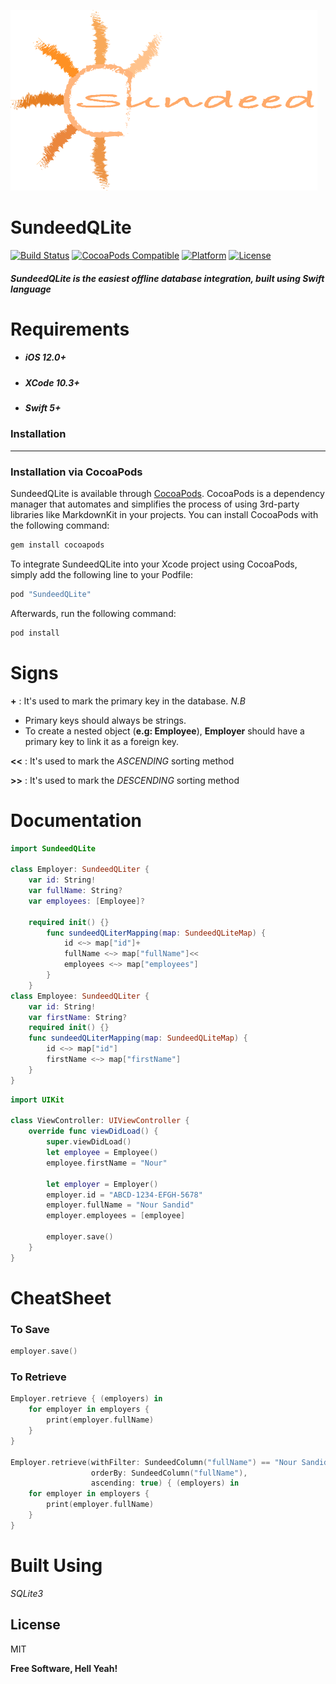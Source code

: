 ![Sundeed](https://raw.githubusercontent.com/noursandid/SundeedQLite/master/SundeedLogo.png)

# SundeedQLite
[![Build Status](https://travis-ci.org/noursandid/SundeedQLite.svg?branch=master)](https://travis-ci.org/noursandid/SundeedQLite) [![CocoaPods Compatible](https://img.shields.io/cocoapods/v/SundeedQLite.svg)](https://cocoapods.org/pods/SundeedQLite) [![Platform](https://img.shields.io/cocoapods/p/SundeedQLite.svg?style=flat)](https://noursandid.github.io/SundeedQLite) [![License](https://img.shields.io/cocoapods/l/MarkdownKit.svg?style=flat)](http://cocoapods.org/pods/SundeedQLite)

##### SundeedQLite is the easiest offline database integration, built using Swift language
# Requirements
- ##### iOS 12.0+
- ##### XCode 10.3+
- ##### Swift 5+
### Installation
----
### Installation via CocoaPods

SundeedQLite is available through [CocoaPods](http://cocoapods.org). CocoaPods is a dependency manager that automates and simplifies the process of using 3rd-party libraries like MarkdownKit in your projects. You can install CocoaPods with the following command:

```bash
gem install cocoapods
```

To integrate SundeedQLite into your Xcode project using CocoaPods, simply add the following line to your Podfile:

```bash
pod "SundeedQLite"
```

Afterwards, run the following command:

```bash
pod install
```
# Signs
**+** : It's used to mark the primary key in the database.
*N.B*
- Primary keys should always be strings.
- To create a nested object (**e.g: Employee**), **Employer** should have a primary key to link it as a foreign key.

**<<** : It's used to mark the *ASCENDING* sorting method

**>>** : It's used to mark the *DESCENDING* sorting method

# Documentation
```swift
import SundeedQLite

class Employer: SundeedQLiter {
    var id: String!
    var fullName: String?
    var employees: [Employee]?

    required init() {}
        func sundeedQLiterMapping(map: SundeedQLiteMap) {
            id <~> map["id"]+
            fullName <~> map["fullName"]<<
            employees <~> map["employees"]
        }
    }
class Employee: SundeedQLiter {
    var id: String!
    var firstName: String?
    required init() {}
    func sundeedQLiterMapping(map: SundeedQLiteMap) {
        id <~> map["id"]
        firstName <~> map["firstName"]
    }
}
```

```swift
import UIKit

class ViewController: UIViewController {
    override func viewDidLoad() {
        super.viewDidLoad()
        let employee = Employee()
        employee.firstName = "Nour"

        let employer = Employer()
        employer.id = "ABCD-1234-EFGH-5678"
        employer.fullName = "Nour Sandid"
        employer.employees = [employee]

        employer.save()
    }
}
```

# CheatSheet
### To Save
```swift
employer.save()
```
### To Retrieve
```swift
Employer.retrieve { (employers) in
    for employer in employers {
        print(employer.fullName)
    }
}

Employer.retrieve(withFilter: SundeedColumn("fullName") == "Nour Sandid",
                  orderBy: SundeedColumn("fullName"),
                  ascending: true) { (employers) in
    for employer in employers {
        print(employer.fullName)
    }
}
```
# Built Using
*SQLite3*



License
--------

MIT


**Free Software, Hell Yeah!**
